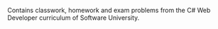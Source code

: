 Contains classwork, homework and exam problems from the C# Web Developer curriculum of Software University.
